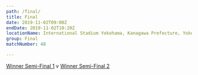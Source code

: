 ```yaml
---
path: /final/
title: Final
date: 2019-11-02T09:00Z
endDate: 2019-11-02T10:20Z
locationName: International Stadium Yokohama, Kanagawa Prefecture, Yokohama City
group: Final
matchNumber: 48

---
```


[Winner Semi-Final 1](/semi-final-1/) v [Winner Semi-Final 2](/semi-final-2/)